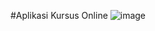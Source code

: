 #Aplikasi Kursus Online
![image](https://github.com/user-attachments/assets/53baceaa-319e-4f42-9cf5-42f77710e3f4)
